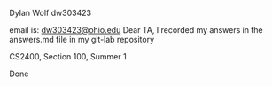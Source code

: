 Dylan Wolf
dw303423

email is: dw303423@ohio.edu
Dear TA, I recorded my answers in the answers.md file in my git-lab repository

CS2400, Section 100, Summer 1

Done